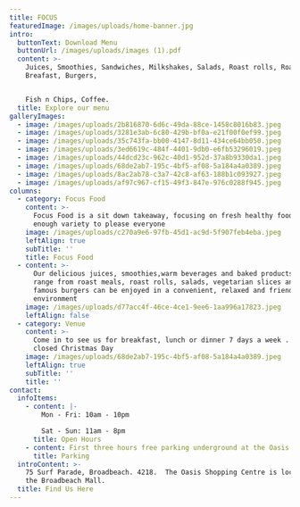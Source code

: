 ```yaml
---
title: FOCUS
featuredImage: /images/uploads/home-banner.jpg
intro:
  buttonText: Download Menu
  buttonUrl: /images/uploads/images (1).pdf
  content: >-
    Juices, Smoothies, Sandwiches, Milkshakes, Salads, Roast rolls, Roast Meals,
    Breafast, Burgers,


    Fish n Chips, Coffee.
  title: Explore our menu
galleryImages:
  - image: /images/uploads/2b816870-6d6c-49da-88ce-1458c8016b83.jpeg
  - image: /images/uploads/3281e3ab-6c80-429b-bf0a-e21f00f0ef99.jpeg
  - image: /images/uploads/35c743fa-bb00-4147-8d11-434ce64bb050.jpeg
  - image: /images/uploads/3ed6619c-484f-4401-9db0-e6fb53296019.jpeg
  - image: /images/uploads/44dcd23c-962c-40d1-952d-37a8b9330da1.jpeg
  - image: /images/uploads/68de2ab7-195c-4bf5-af08-5a184a4a0389.jpeg
  - image: /images/uploads/8ac2ab78-c3a7-42c8-af63-188b1c093927.jpeg
  - image: /images/uploads/af97c967-cf15-49f3-847e-976c0288f945.jpeg
columns:
  - category: Focus Food
    content: >-
      Focus Food is a sit down takeaway, focusing on fresh healthy food with
      enough variety to please everyone
    image: /images/uploads/c270a9e6-97fb-45d1-ac9d-5f907feb4eba.jpeg
    leftAlign: true
    subTitle: ''
    title: Focus Food
  - content: >-
      Our delicious juices, smoothies,warm beverages and baked products, which
      range from roast meals, roast rolls, salads, vegetarian slices and our
      famous burgers can be enjoyed in a convenient, relaxed and friendly
      environment
    image: /images/uploads/d77acc4f-46ce-4ce1-9ee6-1aa996a17823.jpeg
    leftAlign: false
  - category: Venue
    content: >-
      Come in to see us for breakfast, lunch or dinner 7 days a week . Only
      closed Christmas Day
    image: /images/uploads/68de2ab7-195c-4bf5-af08-5a184a4a0389.jpeg
    leftAlign: true
    subTitle: ''
    title: ''
contact:
  infoItems:
    - content: |-
        Mon - Fri: 10am - 10pm

        Sat - Sun: 11am - 8pm
      title: Open Hours
    - content: First three hours free parking underground at the Oasis
      title: Parking
  introContent: >-
    75 Surf Parade, Broadbeach. 4218.  The Oasis Shopping Centre is located on
    the Broadbeach Mall.
  title: Find Us Here
---
```


